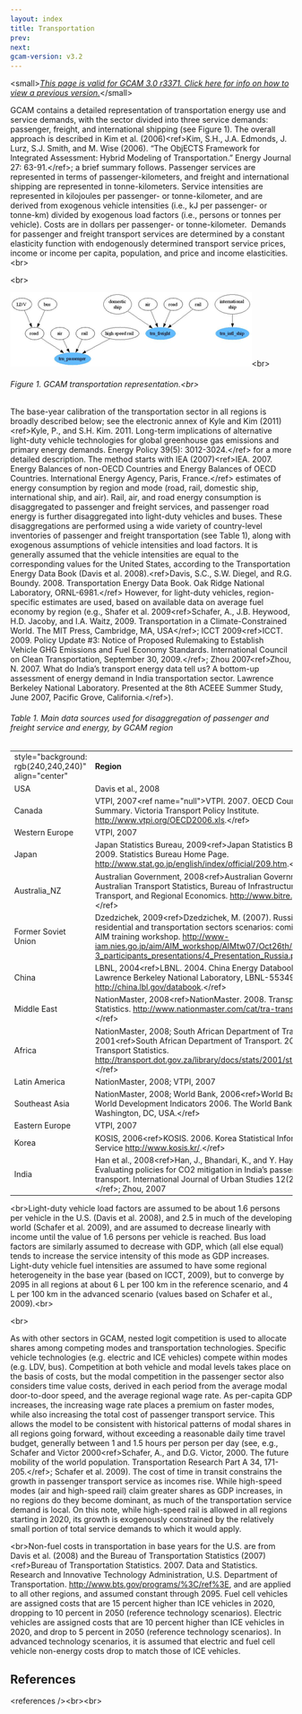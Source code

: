 ```yaml
---
layout: index
title: Transportation
prev: 
next:
gcam-version: v3.2 
---
```


&lt;small&gt;[*This page is valid for GCAM 3.0 r3371. Click here for info on how to view a previous version.*](GCAM_Revision_History "wikilink")&lt;/small&gt;

GCAM contains a detailed representation of transportation energy use and service demands, with the sector divided into three service demands: passenger, freight, and international shipping (see Figure 1). The overall approach is described in Kim et al. (2006)&lt;ref&gt;Kim, S.H., J.A. Edmonds, J. Lurz, S.J. Smith, and M. Wise (2006). “The ObjECTS Framework for Integrated Assessment: Hybrid Modeling of Transportation.” Energy Journal 27: 63-91.&lt;/ref&gt;; a brief summary follows. Passenger services are represented in terms of passenger-kilometers, and freight and international shipping are represented in tonne-kilometers. Service intensities are represented in kilojoules per passenger- or tonne-kilometer, and are derived from exogenous vehicle intensities (i.e., kJ per passenger- or tonne-km) divided by exogenous load factors (i.e., persons or tonnes per vehicle). Costs are in dollars per passenger- or tonne-kilometer.&nbsp; Demands for passenger and freight transport services are determined by a constant elasticity function with endogenously determined transport service prices, income or income per capita, population, and price and income elasticities.&lt;br&gt;

&lt;br&gt;

![](images/Transportation.png "fig:Transportation.png")&lt;br&gt;

###### Figure 1. GCAM transportation representation.&lt;br&gt;

The base-year calibration of the transportation sector in all regions is broadly described below; see the electronic annex of Kyle and Kim (2011)&lt;ref&gt;Kyle, P., and S.H. Kim. 2011. Long-term implications of alternative light-duty vehicle technologies for global greenhouse gas emissions and primary energy demands. Energy Policy 39(5): 3012-3024.&lt;/ref&gt;&nbsp;for a more detailed description. The method starts with IEA (2007)&lt;ref&gt;IEA. 2007. Energy Balances of non-OECD Countries and Energy Balances of OECD Countries. International Energy Agency, Paris, France.&lt;/ref&gt; estimates of energy consumption by region and mode (road, rail, domestic ship, international ship, and air). Rail, air,&nbsp;and road energy consumption is disaggregated to passenger and freight services, and passenger road energy is further disaggregated into light-duty vehicles and buses. These disaggregations are performed using a wide variety of country-level inventories of passenger and freight transportation (see Table 1), along with exogenous assumptions of vehicle intensities and load factors. It is generally assumed that the vehicle intensities are equal to the corresponding values for the United States, according to the Transportation Energy Data Book (Davis et al. 2008).&lt;ref&gt;Davis, S.C., S.W. Diegel, and R.G. Boundy. 2008. Transportation Energy Data Book. Oak Ridge National Laboratory, ORNL-6981.&lt;/ref&gt; However, for light-duty vehicles, region-specific estimates are used, based on available data on average fuel economy by region (e.g., Shafer et al. 2009&lt;ref&gt;Schafer, A., J.B. Heywood, H.D. Jacoby, and I.A. Waitz, 2009. Transportation in a Climate-Constrained World. The MIT Press, Cambridge, MA, USA&lt;/ref&gt;; ICCT 2009&lt;ref&gt;ICCT. 2009. Policy Update \#3: Notice of Proposed Rulemaking to Establish Vehicle GHG Emissions and Fuel Economy Standards. International Council on Clean Transportation, September 30, 2009.&lt;/ref&gt;; Zhou 2007&lt;ref&gt;Zhou, N. 2007. What do India’s transport energy data tell us? A bottom-up assessment of energy demand in India transportation sector. Lawrence Berkeley National Laboratory. Presented at the 8th ACEEE Summer Study, June 2007, Pacific Grove, California.&lt;/ref&gt;).

###### Table 1. Main data sources used for disaggregation of passenger and freight service and energy, by GCAM region

|                                                                  |                                                                                                                                                                                                                                                                                       |
|------------------------------------------------------------------|---------------------------------------------------------------------------------------------------------------------------------------------------------------------------------------------------------------------------------------------------------------------------------------|
| style="background: rgb(240,240,240)" align="center" | **Region** | style="background: rgb(240,240,240)" align="center" | **Main data sources**                                                                                                                                                                                                           |
| USA                                                              | Davis et al., 2008                                                                                                                                                                                                                                                                    |
| Canada                                                           | VTPI, 2007&lt;ref name="null"&gt;VTPI. 2007. OECD Country Data Summary. Victoria Transport Policy Institute. <http://www.vtpi.org/OECD2006.xls>.&lt;/ref&gt;                                                                                                                          |
| Western Europe                                                   | VTPI, 2007                                                                                                                                                                                                                                                                            |
| Japan                                                            | Japan Statistics Bureau, 2009&lt;ref&gt;Japan Statistics Bureau. 2009. Statistics Bureau Home Page. <http://www.stat.go.jp/english/index/official/209.htm>.&lt;/ref&gt;                                                                                                               |
| Australia\_NZ                                                    | Australian Government, 2008&lt;ref&gt;Australian Government. 2008. Australian Transport Statistics, Bureau of Infrastructure, Transport, and Regional Economics. <http://www.bitre.gov.au/>.&lt;/ref&gt;                                                                              |
| Former Soviet Union                                              | Dzedzichek, 2009&lt;ref&gt;Dzedzichek, M. (2007). Russian residential and transportation sectors scenarios: coming to 2050. AIM training workshop. <http://www-iam.nies.go.jp/aim/AIM_workshop/AIMtw07/Oct26th/5-3_participants_presentations/4_Presentation_Russia.pdf>.&lt;/ref&gt; |
| China                                                            | LBNL, 2004&lt;ref&gt;LBNL. 2004. China Energy Databook v.6.0. Lawrence Berkeley National Laboratory, LBNL-55349. <http://china.lbl.gov/databook>.&lt;/ref&gt;                                                                                                                         |
| Middle East                                                      | NationMaster, 2008&lt;ref&gt;NationMaster. 2008. Transportation Statistics. <http://www.nationmaster.com/cat/tra-transportation>.&lt;/ref&gt;                                                                                                                                         |
| Africa                                                           | NationMaster, 2008; South African Department of Transport, 2001&lt;ref&gt;South African Department of Transport. 2001. Transport Statistics. <http://transport.dot.gov.za/library/docs/stats/2001/statistics.html>.&lt;/ref&gt;                                                       |
| Latin America                                                    | NationMaster, 2008; VTPI, 2007                                                                                                                                                                                                                                                        |
| Southeast Asia                                                   | NationMaster, 2008; World Bank, 2006&lt;ref&gt;World Bank. 2006. World Development Indicators 2006. The World Bank, Washington, DC, USA.&lt;/ref&gt;                                                                                                                                  |
| Eastern Europe                                                   | VTPI, 2007                                                                                                                                                                                                                                                                            |
| Korea                                                            | KOSIS, 2006&lt;ref&gt;KOSIS. 2006. Korea Statistical Information Service <http://www.kosis.kr/>.&lt;/ref&gt;                                                                                                                                                                          |
| India                                                            | Han et al., 2008&lt;ref&gt;Han, J., Bhandari, K., and Y. Hayashi. 2008. Evaluating policies for CO2 mitigation in India’s passenger transport. International Journal of Urban Studies 12(2): 28-39.&lt;/ref&gt;; Zhou, 2007                                                           |

&lt;br&gt;Light-duty vehicle load factors are assumed to be about 1.6 persons per vehicle in the U.S. (Davis et al. 2008), and 2.5 in much of the developing world (Schafer et al. 2009), and are assumed to decrease linearly with income until the value of 1.6 persons per vehicle is reached. Bus load factors are similarly assumed to decrease with GDP, which (all else equal) tends to increase the service intensity of this mode as GDP&nbsp;increases. Light-duty vehicle fuel intensities are assumed to have some regional heterogeneity in the base year (based on ICCT, 2009), but to converge by 2095 in all regions at about 6 L per 100 km in the reference scenario, and 4 L per 100 km in the advanced scenario (values based on Schafer et al., 2009).&lt;br&gt;

&lt;br&gt;

As with other sectors in GCAM, nested logit competition is used to allocate shares among competing modes and transportation technologies. Specific vehicle technologies (e.g. electric and ICE vehicles) compete within modes (e.g. LDV, bus). Competition at both vehicle and modal levels takes place on the basis of costs, but the modal competition in the passenger sector also considers time value costs, derived in each period from the average modal door-to-door speed, and the average regional wage rate. As per-capita GDP increases, the increasing wage rate places a premium on faster modes, while also increasing the total cost of passenger transport service. This allows the model to be consistent with historical patterns of modal shares in all regions going forward, without exceeding a reasonable daily time travel budget, generally between 1 and 1.5 hours per person per day (see, e.g., Schafer and Victor 2000&lt;ref&gt;Schafer, A., and D.G. Victor, 2000. The future mobility of the world population. Transportation Research Part A 34, 171-205.&lt;/ref&gt;; Schafer et al. 2009). The cost of time in transit constrains the growth in passenger transport service as incomes rise. While high-speed modes (air and high-speed rail) claim greater shares as GDP increases, in no regions do they become dominant, as much of the transportation service demand is local. On this note, while high-speed rail is allowed in all regions starting in 2020, its growth is exogenously constrained by the relatively small portion of total service demands to which it would apply.

&lt;br&gt;Non-fuel costs in transportation in base years for the U.S. are from Davis et al. (2008) and the Bureau of Transportation Statistics (2007)&lt;ref&gt;Bureau of Transportation Statistics. 2007. Data and Statistics. Research and Innovative Technology Administration, U.S. Department of Transportation. <http://www.bts.gov/programs/%3C/ref%3E>, and are applied to all other regions, and assumed constant through 2095. Fuel cell vehicles are assigned costs that are 15 percent higher than ICE vehicles in 2020, dropping to 10 percent in 2050 (reference technology scenarios). Electric vehicles are assigned costs that are 10 percent higher than ICE vehicles in 2020, and drop to 5 percent in 2050 (reference technology scenarios). In advanced technology scenarios, it is assumed that electric and fuel cell vehicle non-energy costs drop to match those of ICE vehicles.

References
----------

&lt;references /&gt;&lt;br&gt;&lt;br&gt;
